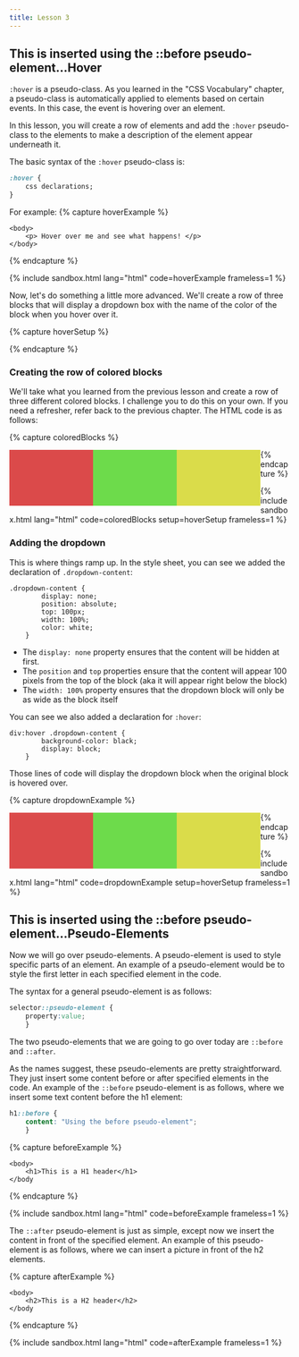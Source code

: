 ```yaml
---
title: Lesson 3
---
```


## Hover

`:hover` is a pseudo-class. As you learned in the "CSS Vocabulary" chapter, a pseudo-class is automatically applied to elements based on certain events. In this case, the event is hovering over an element. 

In this lesson, you will create a row of elements and add the `:hover` pseudo-class to the elements to make a description of the element appear underneath it.

The basic syntax of the `:hover` pseudo-class is:
```css
:hover {
    css declarations;
}
```
For example:
{% capture hoverExample %}

<!DOCTYPE html>
<html>
    <head>
        <style>
            p:hover { 
                background-color: yellow; 
            }
        </style>
    </head>
    
    <body>
        <p> Hover over me and see what happens! </p>
    </body>
</html>

{% endcapture %}

{% include sandbox.html lang="html" code=hoverExample frameless=1 %}

Now, let's do something a little more advanced. We'll create a row of three blocks that will display a dropdown box with the name of the color of the block when you hover over it.

{% capture hoverSetup %}
<style>
    .row { width: 300px; }
    .row:after { content: ""; display: table; clear: both; } /* Clearfix hack */

    /* Height classes */
    .col-h-1 { height: 50px; }
    .col-h-2 { height: 100px; }
    .col-h-3 { height: 150px; }

    /* Width classes */
    .col-w-1, .col-w-2,
    .col-w-3, .col-w-4 {
        float: left;
        position: relative;
    }
    .col-w-1 { width: 50px; }
    .col-w-2 { width: 100px; }
    .col-w-3 { width: 150px; }
    .col-w-4 { width: 200px; }

    /* Color classes */
    .color-red    { background-color: #DB4A4A; }
    .color-purple { background-color: #DA4DC1; }
    .color-green  { background-color: #6DDB4B; }
    .color-yellow { background-color: #DADC4A; }
    .color-blue   { background-color: #4A6CD9; }

    /* Content of the dropdown */
    .dropdown-content {
        display: none;
        position: absolute;
        top: 100px;
        color: white;
        width: 100%;
    }

    /* Show the dropdown when hovered over */
    div:hover .dropdown-content {
        background-color: black;
        display: block;
    }
</style>
{% endcapture %}

### Creating the row of colored blocks

We'll take what you learned from the previous lesson and create a row of three different colored blocks. I challenge you to do this on your own. If you need a refresher, refer back to the previous chapter. The HTML code is as follows:

{% capture coloredBlocks %}
<div class="col-w-3 col-h-2 color-red"></div>
<div class="col-w-3 col-h-2 color-green"></div>
<div class="col-w-3 col-h-2 color-yellow"></div>
{% endcapture %}

{% include sandbox.html lang="html" code=coloredBlocks setup=hoverSetup frameless=1 %}

### Adding the dropdown

This is where things ramp up. In the style sheet, you can see we added the declaration of `.dropdown-content`:
```
.dropdown-content {
        display: none;
        position: absolute;
        top: 100px;
        width: 100%;
        color: white;
    }
```

- The `display: none` property ensures that the content will be hidden at first.
- The `position` and `top` properties ensure that the content will appear 100 pixels from the top of the block (aka it will appear right below the block)
- The `width: 100%` property ensures that the dropdown block will only be as wide as the block itself

You can see we also added a declaration for `:hover`:
```
div:hover .dropdown-content {
        background-color: black;
        display: block;
    }
```

Those lines of code will display the dropdown block when the original block is hovered over. 

{% capture dropdownExample %}
<div class="col-w-3 col-h-2 color-red">
    <div class="dropdown-content">Red</div>
 </div>
        
<div class="col-w-3 col-h-2 color-green">
    <div class="dropdown-content">Green</div>
</div>
        
<div class="col-w-3 col-h-2 color-yellow">
    <div class="dropdown-content">Yellow</div>
</div>
{% endcapture %}

{% include sandbox.html lang="html" code=dropdownExample setup=hoverSetup frameless=1 %}

## Pseudo-Elements

Now we will go over pseudo-elements. A pseudo-element is used to style specific parts of an element. An example of a pseudo-element would be to style the first letter in each specified element in the code.

The syntax for a general pseudo-element is as follows:

```css
selector::pseudo-element {
    property:value;
    }
```
The two pseudo-elements that we are going to go over today are `::before` and `::after`.

As the names suggest, these pseudo-elements are pretty straightforward. They just insert some content before or after specified elements in the code. An example of the `::before` pseudo-element is as follows, where we insert some text content before the h1 element:

```css
h1::before {
    content: "Using the before pseudo-element";
    }
```

{% capture beforeExample %}

<!DOCTYPE html>
<html>
    <head>
        <style>
        h2::before{
             content: "This is inserted using the ::before pseudo-element...";
             }
        </style>
    </head>
    
    <body>
        <h1>This is a H1 header</h1>
    </body
</html>
{% endcapture %}

{% include sandbox.html lang="html" code=beforeExample frameless=1 %}

The `::after` pseudo-element is just as simple, except now we insert the content in front of the specified element. An example of this pseudo-element is as follows, where we can insert a picture in front of the h2 elements.

{% capture afterExample %}
<!DOCTYPE html>
<html>
    <head>
        <style>
        h2::after{
             content: url(http://emojipedia-us.s3.amazonaws.com/cache/4a/bc/4abc340cf5d893ff4bf6ebc17b29c221.png);
             }
        </style>
    </head>
    
    <body>
        <h2>This is a H2 header</h2>
    </body
</html>
{% endcapture %}

{% include sandbox.html lang="html" code=afterExample frameless=1 %}

